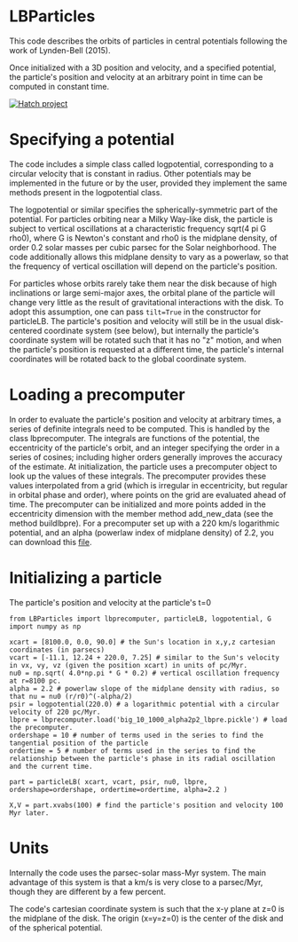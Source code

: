 # LBParticles

This code describes the orbits of particles in central potentials following the work of Lynden-Bell (2015).

Once initialized with a 3D position and velocity, and a specified potential, the particle's position and velocity at an arbitrary point in time can be computed in constant time.

[![Hatch project](https://img.shields.io/badge/%F0%9F%A5%9A-Hatch-4051b5.svg)](https://github.com/pypa/hatch)

# Specifying a potential 

The code includes a simple class called logpotential, corresponding to a circular velocity that is constant in radius. Other potentials may be implemented in the future or by the user, provided they implement the same methods present in the logpotential class.

The logpotential or similar specifies the spherically-symmetric part of the potential. For particles orbiting near a Milky Way-like disk, the particle is subject to vertical oscillations at a characteristic frequency sqrt(4 pi G rho0), where G is Newton's constant and rho0 is the midplane density, of order 0.2 solar masses per cubic parsec for the Solar neighborhood. The code additionally allows this midplane density to vary as a powerlaw, so that the frequency of vertical oscillation will depend on the particle's position.

For particles whose orbits rarely take them near the disk because of high inclinations or large semi-major axes, the orbital plane of the particle will change very little as the result of gravitational interactions with the disk. To adopt this assumption, one can pass `tilt=True` in the constructor for particleLB. The particle's position and velocity will still be in the usual disk-centered coordinate system (see below), but internally the particle's coordinate system will be rotated such that it has no "z" motion, and when the particle's position is requested at a different time, the particle's internal coordinates will be rotated back to the global coordinate system.

# Loading a precomputer 

In order to evaluate the particle's position and velocity at arbitrary times, a series of definite integrals need to be computed. This is handled by the class lbprecomputer. The integrals are functions of the potential, the eccentricity of the particle's orbit, and an integer specifying the order in a series of cosines; including higher orders generally improves the accuracy of the estimate. At initialization, the particle uses a precomputer object to look up the values of these integrals. The precomputer provides these values interpolated from a grid (which is irregular in eccentricity, but regular in orbital phase and order), where points on the grid are evaluated ahead of time. The precomputer can be initialized and more points added in the eccentricity dimension with the member method add\_new\_data (see the method buildlbpre). For a precomputer set up with a 220 km/s logarithmic potential, and an alpha (powerlaw index of midplane density) of 2.2, you can download this [file](https://www.dropbox.com/scl/fi/do318kg26e80mxqdehq5d/big_10_1000_alpha2p2_lbpre.pickle?rlkey=k1i9m5p9bs2obs2co2rwyqt8d&dl=1).

# Initializing a particle 

The particle's position and velocity at the particle's t=0
```
from LBParticles import lbprecomputer, particleLB, logpotential, G
import numpy as np

xcart = [8100.0, 0.0, 90.0] # the Sun's location in x,y,z cartesian coordinates (in parsecs)
vcart = [-11.1, 12.24 + 220.0, 7.25] # similar to the Sun's velocity in vx, vy, vz (given the position xcart) in units of pc/Myr.
nu0 = np.sqrt( 4.0*np.pi * G * 0.2) # vertical oscillation frequency at r=8100 pc.
alpha = 2.2 # powerlaw slope of the midplane density with radius, so that nu = nu0 (r/r0)^(-alpha/2)
psir = logpotential(220.0) # a logarithmic potential with a circular velocity of 220 pc/Myr.
lbpre = lbprecomputer.load('big_10_1000_alpha2p2_lbpre.pickle') # load the precomputer.
ordershape = 10 # number of terms used in the series to find the tangential position of the particle
ordertime = 5 # number of terms used in the series to find the relationship between the particle's phase in its radial oscillation and the current time.

part = particleLB( xcart, vcart, psir, nu0, lbpre, ordershape=ordershape, ordertime=ordertime, alpha=2.2 )

X,V = part.xvabs(100) # find the particle's position and velocity 100 Myr later.

``` 


# Units 

Internally the code uses the parsec-solar mass-Myr system. The main advantage of this system is that a km/s is very close to a parsec/Myr, though they are different by a few percent.

The code's cartesian coordinate system is such that the x-y plane at z=0 is the midplane of the disk. The origin (x=y=z=0) is the center of the disk and of the spherical potential. 
